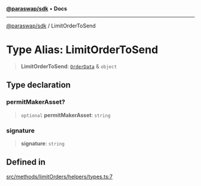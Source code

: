 [**@paraswap/sdk**](../README.md) • **Docs**

***

[@paraswap/sdk](../globals.md) / LimitOrderToSend

# Type Alias: LimitOrderToSend

> **LimitOrderToSend**: [`OrderData`](OrderData.md) & `object`

## Type declaration

### permitMakerAsset?

> `optional` **permitMakerAsset**: `string`

### signature

> **signature**: `string`

## Defined in

[src/methods/limitOrders/helpers/types.ts:7](https://github.com/paraswap/paraswap-sdk/blob/master/src/methods/limitOrders/helpers/types.ts#L7)
